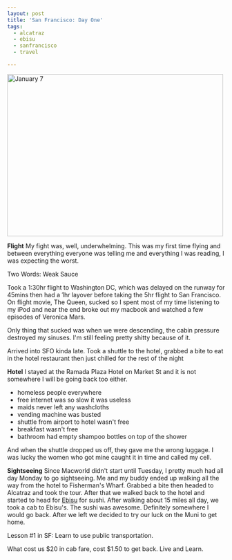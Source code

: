 ```yaml
---
layout: post
title: 'San Francisco: Day One'
tags:
  - alcatraz
  - ebisu
  - sanfrancisco
  - travel

---
```


<a href="http://www.flickr.com/photos/jadedhalo/350595293/" title="Photo Sharing"><img src="http://farm1.static.flickr.com/140/350595293_a2e41bdcb2.jpg" alt="January 7" height="375" width="500" /></a>

<strong>Flight</strong>
My fight was, well, underwhelming. This was my first time flying and between everything everyone was telling me and everything I was reading, I was expecting the worst.

Two Words: Weak Sauce

Took a 1:30hr flight to Washington DC, which was delayed on the runway for 45mins then had a 1hr layover before taking the 5hr flight to San Francisco. On flight movie, The Queen, sucked so I spent most of my time listening to my iPod and near the end broke out my macbook and watched a few episodes of Veronica Mars.

Only thing that sucked was when we were descending, the cabin pressure destroyed my sinuses. I'm still feeling pretty shitty because of it.

Arrived into SFO kinda late. Took a shuttle to the hotel, grabbed a bite to eat in the hotel restaurant then just chilled for the rest of the night

<strong>Hotel</strong>
I stayed at the Ramada Plaza Hotel on Market St and it is not somewhere I will be going back too either.
<ul>
	<li>homeless people everywhere</li>
	<li>free internet was so slow it was useless</li>
	<li>maids never left any washcloths</li>
	<li>vending machine was busted</li>
	<li>shuttle from airport to hotel wasn't free</li>
	<li>breakfast wasn't free</li>
	<li>bathroom had empty shampoo bottles on top of the shower</li>
</ul>
And when the shuttle dropped us off, they gave me the wrong luggage. I was lucky the women who got mine caught it in time and called my cell.

<strong>Sightseeing</strong>
Since Macworld didn't start until Tuesday, I pretty much had all day Monday to go sightseeing. Me and my buddy ended up walking  all the way from the hotel to Fisherman's Wharf. Grabbed a bite then headed to Alcatraz and took the tour.  After that we walked back to the hotel and started to head for <a href="http://www.ebisusushi.com/">Ebisu</a> for sushi. After walking about 15 miles all day, we took a cab to Ebisu's. The sushi was awesome. Definitely somewhere I would go back. After we left we decided to try our luck on the Muni to get home.

Lesson #1 in SF:  Learn to use public transportation.

What cost us $20 in cab fare, cost $1.50 to get back.  Live and Learn.
<!-- technorati tags start -->
<!-- technorati tags end -->
